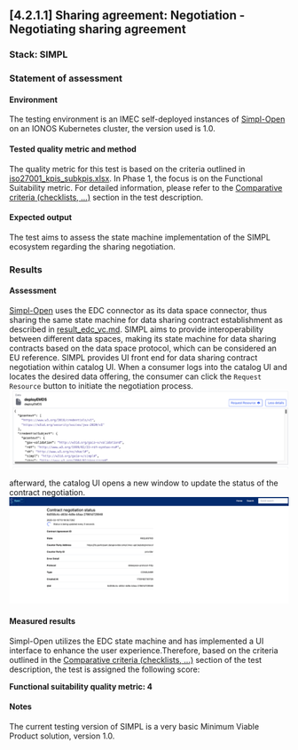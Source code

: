 ## [4.2.1.1] Sharing agreement: Negotiation - Negotiating sharing agreement
### Stack: SIMPL

### Statement of assessment
#### Environment

The testing environment is an IMEC self-deployed instances of [Simpl-Open](https://code.europa.eu/simpl/simpl-open) on an IONOS Kubernetes cluster, the version used is 1.0.

#### Tested quality metric and method

The quality metric for this test is based on the criteria outlined in [iso27001_kpis_subkpis.xlsx](../../../../../design_decisions/background_info/iso27001_kpis_subkpis.xlsx). In Phase 1, the focus is on the Functional Suitability metric. For detailed information, please refer to the [Comparative criteria (checklists, ...)](./test.md#comparative-criteria-checklists-) section in the test description.

#### Expected output
The test aims to assess the state machine implementation of the SIMPL ecosystem regarding the sharing negotiation.

### Results
#### Assessment
[Simpl-Open](https://code.europa.eu/simpl/simpl-open) uses the EDC connector as its data space connector, thus sharing the same state machine for data sharing contract establishment as described in [result_edc_vc.md](result_edc_vc.md). SIMPL aims to provide interoperability between different data spaces, making its state machine for data sharing contracts based on the data space protocol, which can be considered an EU reference. 
SIMPL provides UI front end for data sharing contract negotiation within catalog UI. When a consumer logs into the catalog UI and locates the desired data offering, the consumer can click the `Request Resource` button to initiate the negotiation process.
![simpl_resource_catalog.png](images/simpl_resource_catalog.png)

afterward, the catalog UI opens a new window to update the status of the contract negotiation.
![contract_negotiation_SIMPL.png](images/contract_negotiation_SIMPL.png)

#### Measured results

Simpl-Open utilizes the EDC state machine and has implemented a UI interface to enhance the user experience.Therefore, based on the criteria outlined in the [Comparative criteria (checklists, ...)](./test.md#comparative-criteria-checklists-) section of the test description, the test is assigned the following score:

**Functional suitability quality metric: 4**

#### Notes                                                                                             
The current testing version of SIMPL is a very basic Minimum Viable Product solution, version 1.0.   